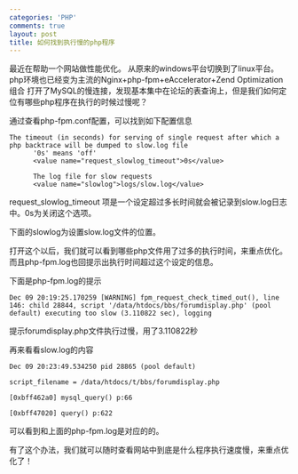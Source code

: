 ```yaml
--- 
categories: 'PHP'
comments: true
layout: post
title: 如何找到执行慢的php程序
---
```


最近在帮助一个网站做性能优化。
从原来的windows平台切换到了linux平台。php环境也已经变为主流的Nginx+php-fpm+eAccelerator+Zend Optimization组合
打开了MySQL的慢连接，发现基本集中在论坛的表查询上，但是我们如何定位有哪些php程序在执行的时候过慢呢？

通过查看php-fpm.conf配置，可以找到如下配置信息

``` 
The timeout (in seconds) for serving of single request after which a php backtrace will be dumped to slow.log file
      '0s' means 'off'
      <value name="request_slowlog_timeout">0s</value>

      The log file for slow requests
      <value name="slowlog">logs/slow.log</value>
```

request_slowlog_timeout 项是一个设定超过多长时间就会被记录到slow.log日志中。0s为关闭这个选项。

下面的slowlog为设置slow.log文件的位置。

打开这个以后，我们就可以看到哪些php文件用了过多的执行时间，来重点优化。
而且php-fpm.log也回提示出执行时间超过这个设定的信息。

下面是php-fpm.log的提示

```
Dec 09 20:19:25.170259 [WARNING] fpm_request_check_timed_out(), line 146: child 28844, script '/data/htdocs/bbs/forumdisplay.php' (pool default) executing too slow (3.110822 sec), logging
```

提示forumdisplay.php文件执行过慢，用了3.110822秒

再来看看slow.log的内容

```
Dec 09 20:23:49.534250 pid 28865 (pool default)

script_filename = /data/htdocs/t/bbs/forumdisplay.php

[0xbff462a0] mysql_query() p:66

[0xbff47020] query() p:622
```

可以看到和上面的php-fpm.log是对应的的。

有了这个办法，我们就可以随时查看网站中到底是什么程序执行速度慢，来重点优化了！
